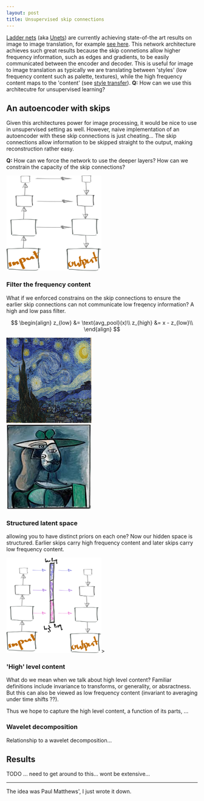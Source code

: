 ```yaml
---
layout: post
title: Unsupervised skip connections
---
```


[Ladder nets](https://arxiv.org/abs/1507.02672) (aka [Unets](https://arxiv.org/abs/1505.04597)) are currently achieving state-of-the art results on image to image translation, for example [see here](https://phillipi.github.io/pix2pix/). This network architecture achieves such great results because the skip connetions allow higher frequency information, such as edges and gradients, to be easily communicated between the encoder and decoder. This is useful for image to image translation as typically we are translating between 'styles' (low frequency content such as palette, textures), while the high frequency content maps to the 'content' (see [style transfer](https://www.cv-foundation.org/openaccess/content_cvpr_2016/papers/Gatys_Image_Style_Transfer_CVPR_2016_paper.pdf)). $\textbf{Q:}$ How can we use this architecutre for unsupervised learning?


## An autoencoder with skips

Given this architectures power for image processing, it would be nice to use in unsupervised setting as well. However, naive implementation of an autoencoder with these skip connections is just cheating... The skip connections allow information to be skipped straight to the output, making reconstruction rather easy.

<!-- TODO show example of pathology. Deeper layers dont need to learn anything... -->

$\textbf{Q:}$ How can we force the network to use the deeper layers? How can we constrain the capacity of the skip connections?

<img src="../images/ladder-net.png" width="250" height="250" class="center-image">


### Filter the frequency content

What if we enforced constrains on the skip connections to ensure the earlier skip connections can not communicate low freqency information? A high and low pass filter.

$$
\begin{align}
z_{low} &= \text{avg_pool}(x)\\
z_{high} &= x - z_{low}\\
\end{align}
$$


<div id="starry-night">
    <img height="224" width="224" id="starry-night-img" src="../images/starry-night.jpg"/>
</div>
<div id="albertina">    
  <img height="224" width="224" id="albertina-img" src="../images/albertina.jpeg"/>
</div>

<script src="https://cdn.jsdelivr.net/npm/@tensorflow/tfjs@0.11.2"></script>
<script type="text/javascript">
  // supposedly can use https://github.com/envygeeks/jekyll-assets/blob/master/README.md
  // to move js into assets folder.

  const [width, height] = [224, 224];

  function draw(image, div, name) {
    const canvas = document.createElement('canvas');
    canvas.className = name;

    tf.toPixels(image.reshape([height, width,3]), canvas);

    div.appendChild(canvas);
  }

  function low_pass_filter(img){
    pool = tf.layers.averagePooling2d({"poolSize": [4,4],
                                       "strides": [4,4],
                                       "padding": "same",
                                       "dataFormat": "channelsLast"});
    low = pool.apply(img.reshape([1, width, height, 3]));
    return tf.image.resizeBilinear(low, [width, height]);
  }

  function decompose(name){
    const div = document.getElementById(name);

    const imgElement = document.getElementById(name + '-img');
    const img = tf.fromPixels(imgElement).toFloat();

    const low = low_pass_filter(img);
    const high = tf.sub(img, low);

    // not sure wtf is happening here. `other` renders, `low` doesnt so...
    // tf.sub(img, high) does work. so it is the content of the array that is the issue?!
    const other = tf.add(img, high)

    // draw(tf.sigmoid(low), div, 'low');
    draw(tf.sigmoid(other), div, 'low');
    draw(tf.sigmoid(high), div, 'high');
  }

  decompose("starry-night");
  decompose("albertina");
</script>


### Structured latent space

<side>allowing you to have distinct priors on each one?</side>
Now our hidden space is structured. Earlier skips carry high frequency content and later skips carry low frequency content.

<img src="../images/freq-net.png" width="250" height="250" class="center-image">>

### 'High' level content

What do we mean when we talk about high level content? Familiar definitions include invariance to transforms, or generality, or absractness. But this can also be viewed as low frequency content (invariant to averaging under time shifts ??).

Thus we hope to capture the high level content, a function of its parts, ...

### Wavelet decomposition

Relationship to a wavelet decomposition...

## Results

TODO ... need to get around to this... wont be extensive...

***

The idea was Paul Matthews', I just wrote it down.
